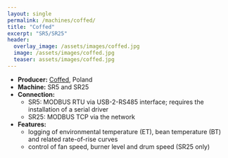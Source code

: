```yaml
---
layout: single
permalink: /machines/coffed/
title: "Coffed"
excerpt: "SR5/SR25"
header:
  overlay_image: /assets/images/coffed.jpg
  image: /assets/images/coffed.jpg
  teaser: assets/images/coffed.jpg
---
```

* __Producer:__ [Coffed](http://coffed.pl), Poland
* __Machine:__ SR5 and SR25
* __Connection:__ 
  - SR5: MODBUS RTU via USB-2-RS485 interface; requires the installation of a serial driver
  - SR25: MODBUS TCP via the network
* __Features:__ 
  - logging of environmental temperature (ET), bean temperature (BT) and related rate-of-rise curves
  - control of fan speed, burner level and drum speed (SR25 only)